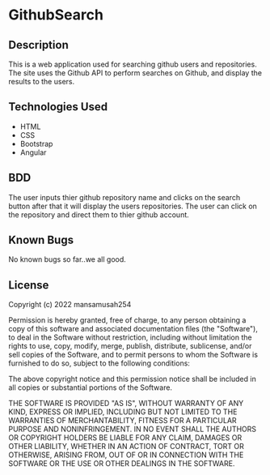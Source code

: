# GithubSearch

## Description
This is a web application used for searching github users and repositories. The site uses the Github API to perform searches on Github, and display the results to the users.

## Technologies Used
* HTML
* CSS 
* Bootstrap
* Angular 

## BDD
The user inputs thier github repository name and clicks on the search button after that it will display the users repositories. The user can click on the repository and direct them to thier github account. 

## Known Bugs

No known bugs so far..we all good.

## License
Copyright (c) 2022 mansamusah254

Permission is hereby granted, free of charge, to any person obtaining a copy
of this software and associated documentation files (the "Software"), to deal
in the Software without restriction, including without limitation the rights
to use, copy, modify, merge, publish, distribute, sublicense, and/or sell
copies of the Software, and to permit persons to whom the Software is
furnished to do so, subject to the following conditions:

The above copyright notice and this permission notice shall be included in all
copies or substantial portions of the Software.

THE SOFTWARE IS PROVIDED "AS IS", WITHOUT WARRANTY OF ANY KIND, EXPRESS OR
IMPLIED, INCLUDING BUT NOT LIMITED TO THE WARRANTIES OF MERCHANTABILITY,
FITNESS FOR A PARTICULAR PURPOSE AND NONINFRINGEMENT. IN NO EVENT SHALL THE
AUTHORS OR COPYRIGHT HOLDERS BE LIABLE FOR ANY CLAIM, DAMAGES OR OTHER
LIABILITY, WHETHER IN AN ACTION OF CONTRACT, TORT OR OTHERWISE, ARISING FROM,
OUT OF OR IN CONNECTION WITH THE SOFTWARE OR THE USE OR OTHER DEALINGS IN THE
SOFTWARE.

